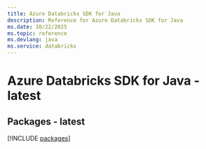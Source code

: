 ```yaml
---
title: Azure Databricks SDK for Java
description: Reference for Azure Databricks SDK for Java
ms.date: 10/22/2025
ms.topic: reference
ms.devlang: java
ms.service: databricks
---
```

# Azure Databricks SDK for Java - latest
## Packages - latest
[!INCLUDE [packages](databricks-index.md)]